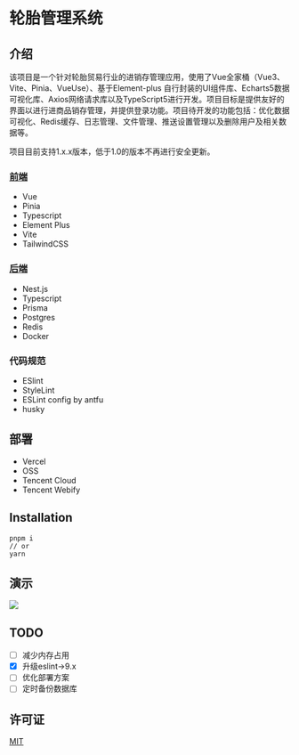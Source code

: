 <h1>轮胎管理系统</h1>

## 介绍

该项目是一个针对轮胎贸易行业的进销存管理应用，使用了Vue全家桶（Vue3、Vite、Pinia、VueUse）、基于Element-plus 自行封装的UI组件库、Echarts5数据可视化库、Axios网络请求库以及TypeScript5进行开发。项目目标是提供友好的界面以进行进商品销存管理，并提供登录功能。项目待开发的功能包括：优化数据可视化、Redis缓存、日志管理、文件管理、推送设置管理以及删除用户及相关数据等。

项目目前支持1.x.x版本，低于1.0的版本不再进行安全更新。

### [前端](https://github.com/LaicZhang/tire-admin-web)

- Vue
- Pinia
- Typescript
- Element Plus
- Vite
- TailwindCSS

### [后端](https://github.com/LaicZhang/be-core)

- Nest.js
- Typescript
- Prisma
- Postgres
- Redis
- Docker

### 代码规范

- ESlint
- StyleLint
- ESLint config by antfu
- husky

## 部署

- Vercel
- OSS
- Tencent Cloud
- Tencent Webify

## Installation

```
pnpm i
// or
yarn
```

## 演示

![](https://img1.tucang.cc/api/image/show/07a84b802411ad04bd8d32bfabedab6b)

## TODO

- [ ] 减少内存占用
- [x] 升级eslint->9.x
- [ ] 优化部署方案
- [ ] 定时备份数据库

## 许可证

[MIT](./LICENSE)
